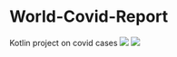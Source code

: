 # World-Covid-Report
Kotlin project on covid cases
![](https://user-images.githubusercontent.com/87303673/162754114-553169ff-6137-4105-92a1-e08f7b163344.jpg)
![](https://user-images.githubusercontent.com/87303673/162754118-369a2b58-cf72-4bb4-a1f1-8af162144449.jpg)

